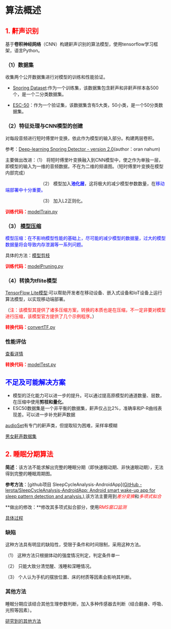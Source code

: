 # 算法概述

## <span style="color:red">**1.   鼾声识别**</span>

基于**卷积神经网络**（CNN）构建鼾声识别的算法模型，使用tensorflow学习框架，语言Python。

### （1）数据集

收集两个公开数据集进行对模型的训练和性能验证。

+ [Snoring Dataset](https://www.kaggle.com/datasets/tareqkhanemu/snoring/data):作为一个训练集，该数据集包含鼾声和非鼾声样本各500个，是一个二分类数据集。

+ [ESC-50](https://github.com/karolpiczak/ESC-50)：作为一个验证集，该数据集含有5大类，50小类，是一个50分类数据集。

### （2）特征处理与CNN模型的创建

对每段音频进行短时傅里叶变换，依此作为模型的输入部分。构建两层卷积。

参考：[Deep-learning Snoring Detector - version 2.0](https://www.kaggle.com/code/orannahum/deep-learning-snoring-detector-version-2-0)(author：oran nahum)

主要做出改进：（1） 将短时傅里叶变换融入到CNN模型中，使之作为单独一层，即模型的输入为一维的音频数据，不在为二维的频谱图。（短时傅里叶变换在模型内部完成）

                            （2） 模型加入<span style="color:blue">**池化层**</span>，这将极大的减少模型参数数量，在<span style="color:blue">移动端部署中十分重要。</span>

                            （3） 加入L2正则化。

<span style="color:red">**训练代码：**</span>[modelTrain.py](modelTrain.py)

### （3） [模型压缩](https://zhuanlan.zhihu.com/p/608915925)

<span  style="color:blue">模型压缩：在不影响模型性能的基础上，尽可能的减少模型的数据量，过大的模型数据量将会导致内存泄漏等一系列问题。</span>

具体的方法：[模型剪枝](https://zhuanlan.zhihu.com/p/622519997)

<span style="color:red">**训练代码：**</span>[modelPruning.py](modelPruning.py)

### （4）转换为tflite模型

[TensorFlow Lite模型](https://www.tensorflow.org/lite/guide?hl=zh-cn#get_started):可以帮助开发者在移动设备、嵌入式设备和IoT设备上运行算法模型，以实现移动端部署。

（<span style="color:red">注：该模型其提供了诸多压缩方案，转换的本质也是在压缩，不一定非要对模型进行压缩，该模型官方提供了几个示例程序。</span>）

<span style="color:red">**转换代码：**</span>[convertTF.py](convertTF.py) 

### 性能评估

[查看详情](model_perfermanceEvaluation.md)

<span style="color:red">**转换代码：**</span>[modelTest.py](modelTrain.py)

## <span style="color:blue">**不足及可能解决方案**</span>

+ 模型的泛化能力可以进一步的提升。可以通过提高原模型的通道数量、层数，在压缩中使用**剪枝和量化**。
+ ESC50数据集是一个非平衡的数据集，鼾声仅占比2%，准确率和P-R曲线表现差。可以进一步补充鼾声数据

[audioSet](https://research.google.com/audioset/dataset/snoring.html)有专门的鼾声类，但提取较为困难，采样率模糊

[男女鼾声数据集](https://www.kaggle.com/datasets/orannahum/female-and-male-snoring/data)

## <span style="color:red">2.  睡眠分期算法</span>

**简述**：该方法不能求解出完整的睡眠分期（即快速眼动期、非快速眼动期），无法得到完整的睡眠周期图。

**参考方法**：[github项目 SleepCycleAnalysis-AndroidApp]([GitHub - lerota/SleepCycleAnalysis-AndroidApp: Android smart wake-up app for sleep pattern detection and analysis.](https://github.com/lerota/SleepCycleAnalysis-AndroidApp?tab=readme-ov-file#sleepcycleanalysis-androidapp)),该方法主要用到<span style="color:red">*差分变换*</span>和<span style="color:red">*多项式拟合*</span>

**做出的修改：**修改其多项式拟合部分，使用<span style="color:red">*RMS窗口监测*</span>

[具体过程](sleepStage/method_sleepStage.md)

### 缺陷

这种方法具有明显的缺陷性，受限于条件和时间限制，采用这种方法。

（1） 这种方法只根据体动的强度情况判定，判定条件单一

（2） 只能大致分清觉醒、浅睡和深睡情况。

（3） 个人认为手机的摆放位置、床的材质等因素会影响其判断。

### 其他方法

睡眠分期应该结合其他生理参数判断，加入多种传感器去判断（结合翻身、呼吸、光照等因素）。

[研究到的其他方法](sleepStage/otherMethod_sleepStage.md)
